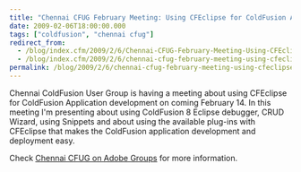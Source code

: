 ```yaml
---
title: "Chennai CFUG February Meeting: Using CFEclipse for ColdFusion Application Development"
date: 2009-02-06T18:00:00.000
tags: ["coldfusion", "chennai cfug"]
redirect_from: 
  - /blog/index.cfm/2009/2/6/Chennai-CFUG-February-Meeting-Using-CFEclipse-for-ColdFusion-Application-Development/
  - /blog/index.cfm/2009/2/6/chennai-cfug-february-meeting-using-cfeclipse-for-coldfusion-application-development/
permalink: /blog/2009/2/6/chennai-cfug-february-meeting-using-cfeclipse-for-coldfusion-application-development/
---
```


Chennai ColdFusion User Group is having a meeting about using CFEclipse for ColdFusion Application development on coming February 14.  In this meeting I'm presenting about using ColdFusion 8 Eclipse debugger, CRUD Wizard, using Snippets and about using the available plug-ins with CFEclipse that makes the ColdFusion application development and deployment easy. 

Check [Chennai CFUG on Adobe Groups](http://groups.adobe.com/groups/8b55ef4ef4/summary "http://groups.adobe.com/groups/8b55ef4ef4/summary") for more information.

